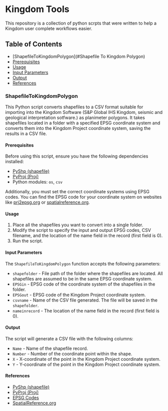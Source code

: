 # Kingdom Tools

This repository is a collection of python scrpts that were written to help a Kingdom user complete workflows easier. 

## Table of Contents
- [ShapefileToKingdomPolygon](#Shapefile To Kingdom Polygon)
- [Prerequisites](#prerequisites)
- [Usage](#usage)
- [Input Parameters](#input-parameters)
- [Output](#output)
- [References](#references)

### ShapefileToKingdomPolygon

This Python script converts shapefiles to a CSV format suitable for importing into the Kingdom Software (S&P Global IHS Kingdom, seismic and geological interpretation sotfware.) as planimeter polygons. It takes shapefiles located in a folder with a specified EPSG coordinate system and converts them into the Kingdom Project coordinate system, saving the results in a CSV file. 

#### Prerequisites

Before using this script, ensure you have the following dependencies installed:

- [PyShp (shapefile)](https://pypi.org/project/pyshp/)
- [PyProj (Proj)](https://pypi.org/project/pyproj/)
- Python modules: `os`, `csv`

Additionally, you must set the correct coordinate systems using EPSG codes. You can find the EPSG code for your coordinate system on websites like [prj2epsg.org](http://prj2epsg.org/search) or [spatialreference.org](https://spatialreference.org/ref/epsg/).

#### Usage

1. Place all the shapefiles you want to convert into a single folder.
2. Modify the script to specify the input and output EPSG codes, CSV filename, and the location of the name field in the record (first field is 0).
3. Run the script.

#### Input Parameters

The `ShapefileToKingdomPolygon` function accepts the following parameters:

- `shapefolder` - File path of the folder where the shapefiles are located. All shapefiles are assumed to be in the same EPSG coordinate system.
- `EPSGin` - EPSG code of the coordinate system of the shapefiles in the folder.
- `EPSGout` - EPSG code of the Kingdom Project coordinate system.
- `csvname` - Name of the CSV file generated. The file will be saved in the `shapefolder`.
- `nameinrecord` - The location of the name field in the record (first field is 0).

#### Output

The script will generate a CSV file with the following columns:

- `Name` - Name of the shapefile record.
- `Number` - Number of the coordinate point within the shape.
- `X` - X-coordinate of the point in the Kingdom Project coordinate system.
- `Y` - Y-coordinate of the point in the Kingdom Project coordinate system.

#### References

- [PyShp (shapefile)](https://pypi.org/project/pyshp/)
- [PyProj (Proj)](https://pypi.org/project/pyproj/)
- [EPSG Codes](http://prj2epsg.org/search)
- [SpatialReference.org](https://spatialreference.org/ref/epsg/)
